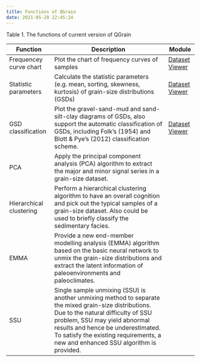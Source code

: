 ```yaml
---
title: Functions of QGrain
date: 2021-05-20 22:45:24
---
```


Table 1. The functions of current version of QGrain

|Function|Description|Module|
|-|-|-|
|Frequencey curve chart|Plot the chart of frequency curves of samples|[Dataset Viewer](./dataset_viewer)|
|Statistic parameters|Calculate the statistic parameters (e.g. mean, sorting, skewness, kurtosis) of grain-size distributions (GSDs)|[Dataset Viewer](./dataset_viewer)|
|GSD classification|Plot the gravel-sand-mud and sand-silt-clay diagrams of GSDs, also support the automatic classification of GSDs, including Folk’s (1954) and Blott & Pye’s (2012) classification scheme.|[Dataset Viewer](./dataset_viewer)|
|PCA|Apply the principal component analysis (PCA) algorithm to extract the major and minor signal series in a grain-size dataset.|
|Hierarchical clustering|Perform a hierarchical clustering algorithm to have an overall cognition and pick out the typical samples of a grain-size dataset. Also could be used to briefly classify the sedimentary facies.|
|EMMA|Provide a new end-member modelling analysis (EMMA) algorithm based on the basic neural network to unmix the grain-size distributions and extract the latent information of paleoenvironments and paleoclimates.|
|SSU|Single sample unmixing (SSU) is another unmixing method to separate the mixed grain-size distributions. Due to the natural difficulty of SSU problem, SSU may yield abnormal results and hence be underestimated. To satisfy the existing requirements, a new and enhanced SSU algorithm is provided.|

